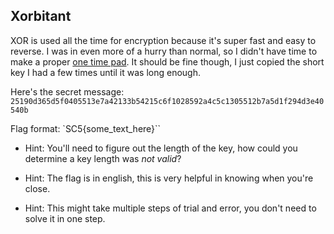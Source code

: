 ## Xorbitant
XOR is used all the time for encryption because it's super fast and easy to reverse. I was in even more of a hurry than normal, so I didn't have time to make a proper [one time pad](https://en.wikipedia.org/wiki/One-time_pad). It should be fine though, I just copied the short key I had a few times until it was long enough.

Here's the secret message: `25190d365d5f0405513e7a42133b54215c6f1028592a4c5c1305512b7a5d1f294d3e40540b`

Flag format: `SC5{some_text_here}``

- Hint: You'll need to figure out the length of the key, how could you determine a key length was _not valid_?

- Hint: The flag is in english, this is very helpful in knowing when you're close.

- Hint: This might take multiple steps of trial and error, you don't need to solve it in one step.